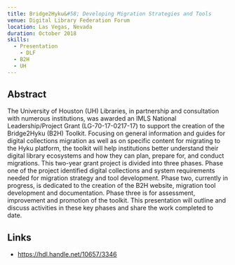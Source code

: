```yaml
---
title: Bridge2Hyku&#58; Developing Migration Strategies and Tools
venue: Digital Library Federation Forum
location: Las Vegas, Nevada
duration: October 2018
skills:
  - Presentation
	- DLF
  - B2H
  - UH
---
```


Abstract
-------

The University of Houston (UH) Libraries, in partnership and consultation with numerous institutions, was awarded an IMLS National Leadership/Project Grant (LG-70-17-0217-17) to support the creation of the Bridge2Hyku (B2H) Toolkit. Focusing on general information and guides for digital collections migration as well as on specific content for migrating to the Hyku platform, the toolkit will help institutions better understand their digital library ecosystems and how they can plan, prepare for, and conduct migrations. This two-year grant project is divided into three phases. Phase one of the project identified digital collections and system requirements needed for migration strategy and tool development. Phase two, currently in progress, is dedicated to the creation of the B2H website, migration tool development and documentation. Phase three is for assessment, improvement and promotion of the toolkit. This presentation will outline and discuss activities in these key phases and share the work completed to date.


Links
----------

* <https://hdl.handle.net/10657/3346>
